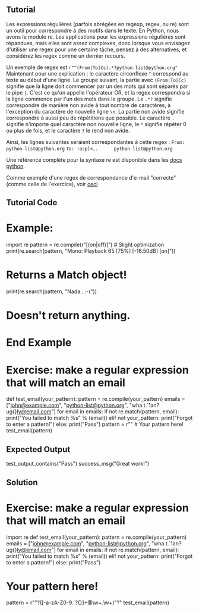 Tutorial
--------

Les expressions régulières (parfois abrégées en regexp, regex, ou re) sont un
outil pour correspondre à des motifs dans le texte. En Python, nous avons le module re.
Les applications pour les expressions régulières sont répandues, mais elles sont
assez complexes, donc lorsque vous envisagez d'utiliser une regex pour une certaine tâche,
pensez à des alternatives, et considérez les regex comme un dernier recours.

Un exemple de regex est `r"^(From|To|Cc).*?python-list@python.org"` Maintenant pour une
explication :
le caractère circonflexe `^` correspond au texte au début d'une ligne. Le groupe suivant,
la partie avec `(From|To|Cc)` signifie que la ligne doit commencer par un
des mots qui sont séparés par le pipe `|`. C'est ce qu'on appelle
l'opérateur OR, et la regex correspondra si la ligne commence par l'un
des mots dans le groupe. Le `.*?` signifie correspondre de manière non avide à tout
nombre de caractères, à l'exception du caractère de nouvelle ligne `\n`. La partie non avide
signifie correspondre à aussi peu de répétitions que possible. Le caractère `.`
signifie n'importe quel caractère non nouvelle ligne, le `*` signifie répéter 0 ou plus
de fois, et le caractère `?` le rend non avide.

Ainsi, les lignes suivantes seraient correspondantes à cette regex :
`From: python-list@python.org`
`To: !asp]<,.      python-list@python.org`

Une référence complète pour la syntaxe re est disponible dans les [docs python](http://docs.python.org/library/re.html#regular-expression-syntax
"RE syntax").

Comme exemple d'une regex de correspondance d'e-mail "correcte" (comme celle de l'exercice), voir [ceci](http://www.ex-parrot.com/pdw/Mail-RFC822-Address.html)

Tutorial Code
-------------
# Example: 
import re
pattern = re.compile(r"\[(on|off)\]") # Slight optimization
print(re.search(pattern, "Mono: Playback 65 [75%] [-16.50dB] [on]"))
# Returns a Match object!
print(re.search(pattern, "Nada...:-("))
# Doesn't return anything.
# End Example

# Exercise: make a regular expression that will match an email
def test_email(your_pattern):
    pattern = re.compile(your_pattern)
    emails = ["john@example.com", "python-list@python.org", "wha.t.`1an?ug{}ly@email.com"]
    for email in emails:
        if not re.match(pattern, email):
            print("You failed to match %s" % (email))
        elif not your_pattern:
            print("Forgot to enter a pattern!")
        else:
            print("Pass")
pattern = r"" # Your pattern here!
test_email(pattern)
    

Expected Output
---------------
test_output_contains("Pass")
success_msg("Great work!")

Solution
--------
# Exercise: make a regular expression that will match an email
import re
def test_email(your_pattern):
    pattern = re.compile(your_pattern)
    emails = ["john@example.com", "python-list@python.org", "wha.t.`1an?ug{}ly@email.com"]
    for email in emails:
        if not re.match(pattern, email):
            print("You failed to match %s" % (email))
        elif not your_pattern:
            print("Forgot to enter a pattern!")
        else:
            print("Pass")
# Your pattern here!
pattern = r"\"?([-a-zA-Z0-9.`?{}]+@\w+\.\w+)\"?"
test_email(pattern)